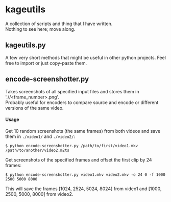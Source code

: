 # kageutils
A collection of scripts and thing that I have written.   
Nothing to see here; move along.

## kageutils.py
A few very short methods that might be useful in other python projects. Feel free to import or just copy-paste them.

## encode-screenshotter.py
Takes screenshots of all specified input files and stores them in './<filename>/<frame_number>.png'.  
Probably useful for encoders to compare source and encode or different versions of the same video.
#### Usage
Get 10 random screenshots (the same frames) from both videos and save them in `./video1/` and `./video2/`:
```
$ python encode-screenshotter.py /path/to/first/video1.mkv /path/to/another/video2.m2ts
```
Get screenshots of the specified frames and offset the first clip by 24 frames:
```
$ python encode-screenshotter.py video1.mkv video2.mkv -o 24 0 -f 1000 2500 5000 8000
```
This will save the frames [1024, 2524, 5024, 8024] from video1 and [1000, 2500, 5000, 8000] from video2.